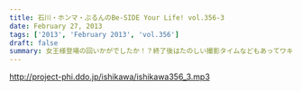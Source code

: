 ```yaml
---
title: 石川・ホンマ・ぶるんのBe-SIDE Your Life! vol.356-3
date: February 27, 2013
tags: ['2013', 'February 2013', 'vol.356']
draft: false
summary: 女王様登場の回いかがでしたか！？終了後はたのしい撮影タイムなどもあってワキアイアイ。そして、さらなるディープなオフトークも楽しんでの解散となりました。先生だっただけに、おしゃべりもいけましたねぇ。恐るべし女王様。ＮＡＭＡＥ
---
```


http://project-phi.ddo.jp/ishikawa/ishikawa356_3.mp3